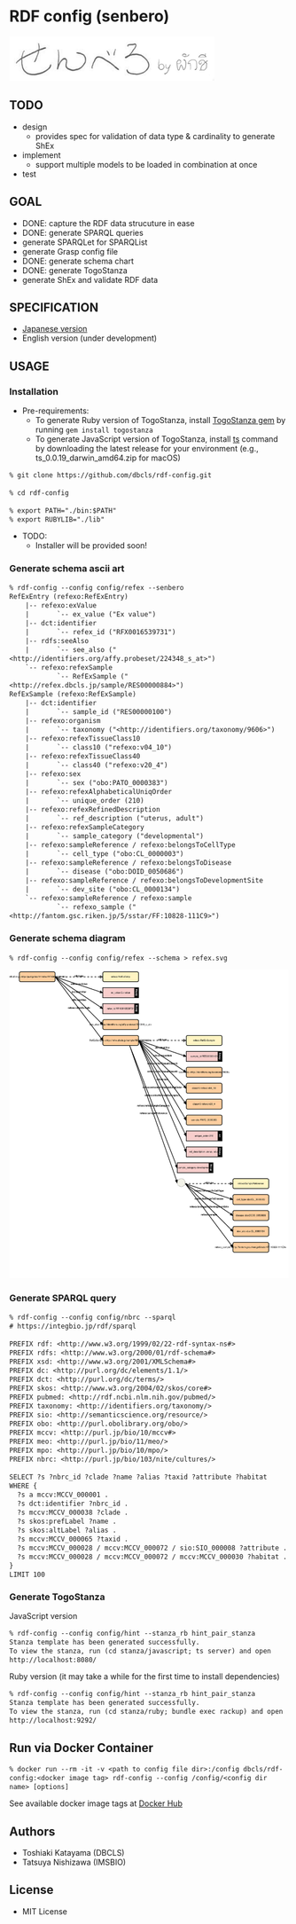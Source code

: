 # RDF config (senbero)

![](assets/senbero-logo.png)

## TODO

* design
  * provides spec for validation of data type & cardinality to generate ShEx
* implement
  * support multiple models to be loaded in combination at once
* test

## GOAL

* DONE: capture the RDF data strucuture in ease
* DONE: generate SPARQL queries
* generate SPARQLet for SPARQList
* generate Grasp config file
* DONE: generate schema chart
* DONE: generate TogoStanza
* generate ShEx and validate RDF data

## SPECIFICATION

* [Japanese version](./doc/spec_ja.md)
* English version (under development)

## USAGE

### Installation

* Pre-requirements:
  * To generate Ruby version of TogoStanza, install [TogoStanza gem](https://github.com/togostanza/togostanza-gem) by running `gem install togostanza`
  * To generate JavaScript version of TogoStanza, install [ts](https://github.com/togostanza/ts/releases) command by downloading the latest release for your environment (e.g., ts_0.0.19_darwin_amd64.zip for macOS)

```
% git clone https://github.com/dbcls/rdf-config.git

% cd rdf-config

% export PATH="./bin:$PATH"
% export RUBYLIB="./lib"
```

* TODO:
  * Installer will be provided soon!

### Generate schema ascii art

```
% rdf-config --config config/refex --senbero
RefExEntry (refexo:RefExEntry)
    |-- refexo:exValue
    |       `-- ex_value ("Ex value")
    |-- dct:identifier
    |       `-- refex_id ("RFX0016539731")
    |-- rdfs:seeAlso
    |       `-- see_also ("<http://identifiers.org/affy.probeset/224348_s_at>")
    `-- refexo:refexSample
            `-- RefExSample ("<http://refex.dbcls.jp/sample/RES00000884>")
RefExSample (refexo:RefExSample)
    |-- dct:identifier
    |       `-- sample_id ("RES00000100")
    |-- refexo:organism
    |       `-- taxonomy ("<http://identifiers.org/taxonomy/9606>")
    |-- refexo:refexTissueClass10
    |       `-- class10 ("refexo:v04_10")
    |-- refexo:refexTissueClass40
    |       `-- class40 ("refexo:v20_4")
    |-- refexo:sex
    |       `-- sex ("obo:PATO_0000383")
    |-- refexo:refexAlphabeticalUniqOrder
    |       `-- unique_order (210)
    |-- refexo:refexRefinedDescription
    |       `-- ref_description ("uterus, adult")
    |-- refexo:refexSampleCategory
    |       `-- sample_category ("developmental")
    |-- refexo:sampleReference / refexo:belongsToCellType
    |       `-- cell_type ("obo:CL_0000003")
    |-- refexo:sampleReference / refexo:belongsToDisease
    |       `-- disease ("obo:DOID_0050686")
    |-- refexo:sampleReference / refexo:belongsToDevelopmentSite
    |       `-- dev_site ("obo:CL_0000134")
    `-- refexo:sampleReference / refexo:sample
            `-- refexo_sample ("<http://fantom.gsc.riken.jp/5/sstar/FF:10828-111C9>")
```

### Generate schema diagram

```
% rdf-config --config config/refex --schema > refex.svg
```

![RefEx schema](./doc/figure/refex.svg)

### Generate SPARQL query

```
% rdf-config --config config/nbrc --sparql
# https://integbio.jp/rdf/sparql

PREFIX rdf: <http://www.w3.org/1999/02/22-rdf-syntax-ns#>
PREFIX rdfs: <http://www.w3.org/2000/01/rdf-schema#>
PREFIX xsd: <http://www.w3.org/2001/XMLSchema#>
PREFIX dc: <http://purl.org/dc/elements/1.1/>
PREFIX dct: <http://purl.org/dc/terms/>
PREFIX skos: <http://www.w3.org/2004/02/skos/core#>
PREFIX pubmed: <http://rdf.ncbi.nlm.nih.gov/pubmed/>
PREFIX taxonomy: <http://identifiers.org/taxonomy/>
PREFIX sio: <http://semanticscience.org/resource/>
PREFIX obo: <http://purl.obolibrary.org/obo/>
PREFIX mccv: <http://purl.jp/bio/10/mccv#>
PREFIX meo: <http://purl.jp/bio/11/meo/>
PREFIX mpo: <http://purl.jp/bio/10/mpo/>
PREFIX nbrc: <http://purl.jp/bio/103/nite/cultures/>

SELECT ?s ?nbrc_id ?clade ?name ?alias ?taxid ?attribute ?habitat
WHERE {
  ?s a mccv:MCCV_000001 .
  ?s dct:identifier ?nbrc_id .
  ?s mccv:MCCV_000038 ?clade .
  ?s skos:prefLabel ?name .
  ?s skos:altLabel ?alias .
  ?s mccv:MCCV_000065 ?taxid .
  ?s mccv:MCCV_000028 / mccv:MCCV_000072 / sio:SIO_000008 ?attribute .
  ?s mccv:MCCV_000028 / mccv:MCCV_000072 / mccv:MCCV_000030 ?habitat .
}
LIMIT 100
```

### Generate TogoStanza

JavaScript version

```
% rdf-config --config config/hint --stanza_rb hint_pair_stanza
Stanza template has been generated successfully.
To view the stanza, run (cd stanza/javascript; ts server) and open http://localhost:8080/
```

Ruby version (it may take a while for the first time to install dependencies)

```
% rdf-config --config config/hint --stanza_rb hint_pair_stanza
Stanza template has been generated successfully.
To view the stanza, run (cd stanza/ruby; bundle exec rackup) and open http://localhost:9292/
```

## Run via Docker Container

```
% docker run --rm -it -v <path to config file dir>:/config dbcls/rdf-config:<docker image tag> rdf-config --config /config/<config dir name> [options]
```

See available docker image tags at [Docker Hub](https://hub.docker.com/repository/docker/dbcls/rdf-config/tags?page=1)

## Authors

* Toshiaki Katayama (DBCLS)
* Tatsuya Nishizawa (IMSBIO)

## License

* MIT License
